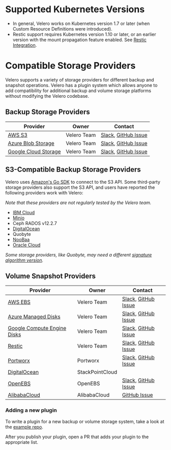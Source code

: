 # Supported Kubernetes Versions

- In general, Velero works on Kubernetes version 1.7 or later (when Custom Resource Definitions were introduced).
- Restic support requires Kubernetes version 1.10 or later, or an earlier version with the mount propagation feature enabled. See [Restic Integration][17].

# Compatible Storage Providers

Velero supports a variety of storage providers for different backup and snapshot operations. Velero has a plugin system which allows anyone to add compatibility for additional backup and volume storage platforms without modifying the Velero codebase.

## Backup Storage Providers

| Provider                  | Owner    | Contact                         |
|---------------------------|----------|---------------------------------|
| [AWS S3][2]               | Velero Team | [Slack][10], [GitHub Issue][11] |
| [Azure Blob Storage][3]   | Velero Team | [Slack][10], [GitHub Issue][11] |
| [Google Cloud Storage][4] | Velero Team | [Slack][10], [GitHub Issue][11] |

## S3-Compatible Backup Storage Providers

Velero uses [Amazon's Go SDK][12] to connect to the S3 API. Some third-party storage providers also support the S3 API, and users have reported the following providers work with Velero:

_Note that these providers are not regularly tested by the Velero team._

 * [IBM Cloud][5]
 * [Minio][9]
 * Ceph RADOS v12.2.7
 * [DigitalOcean][7]
 * Quobyte
 * [NooBaa][16]
 * [Oracle Cloud][23]

_Some storage providers, like Quobyte, may need a different [signature algorithm version][15]._

## Volume Snapshot Providers

| Provider                         | Owner           | Contact                         |
|----------------------------------|-----------------|---------------------------------|
| [AWS EBS][2]                     | Velero Team        | [Slack][10], [GitHub Issue][11] |
| [Azure Managed Disks][3]         | Velero Team        | [Slack][10], [GitHub Issue][11] |
| [Google Compute Engine Disks][4] | Velero Team        | [Slack][10], [GitHub Issue][11] |
| [Restic][1]                      | Velero Team        | [Slack][10], [GitHub Issue][11] |
| [Portworx][6]                    | Portworx        | [Slack][13], [GitHub Issue][14] |
| [DigitalOcean][7]                | StackPointCloud |                                 |
| [OpenEBS][18]                     | OpenEBS       | [Slack][19], [GitHub Issue][20] |
| [AlibabaCloud][21]                     | AlibabaCloud       |  [GitHub Issue][22] |

### Adding a new plugin

To write a plugin for a new backup or volume storage system, take a look at the [example repo][8].

After you publish your plugin, open a PR that adds your plugin to the appropriate list.

[1]: restic.md
[2]: aws-config.md
[3]: azure-config.md
[4]: gcp-config.md
[5]: ibm-config.md
[6]: https://docs.portworx.com/scheduler/kubernetes/ark.html
[7]: https://github.com/StackPointCloud/ark-plugin-digitalocean
[8]: https://github.com/vmware-tanzu/velero-plugin-example/
[9]: get-started.md
[10]: https://kubernetes.slack.com/messages/velero
[11]: https://github.com/vmware-tanzu/velero/issues
[12]: https://github.com/aws/aws-sdk-go/aws
[13]: https://portworx.slack.com/messages/px-k8s
[14]: https://github.com/portworx/ark-plugin/issues
[15]: api-types/backupstoragelocation.md#aws
[16]: http://www.noobaa.com/
[17]: restic.md
[18]: https://github.com/openebs/velero-plugin
[19]: https://openebs-community.slack.com/
[20]: https://github.com/openebs/velero-plugin/issues
[21]: https://github.com/AliyunContainerService/velero-plugin
[22]: https://github.com/AliyunContainerService/velero-plugin/issues
[23]: oracle-config.md
